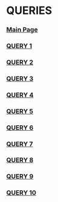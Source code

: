 
# QUERIES
### [Main Page](https://nuknuk48.github.io/cs418project/)

### [QUERY 1](https://nuknuk48.github.io/cs418project/query1)

### [QUERY 2](https://nuknuk48.github.io/cs418project/query2)

### [QUERY 3](https://nuknuk48.github.io/cs418project/query3)

### [QUERY 4](https://nuknuk48.github.io/cs418project/query4)

### [QUERY 5](https://nuknuk48.github.io/cs418project/query5)

### [QUERY 6](https://nuknuk48.github.io/cs418project/query6)

### [QUERY 7](https://nuknuk48.github.io/cs418project/query7)

### [QUERY 8](https://nuknuk48.github.io/cs418project/query8)

### [QUERY 9](https://nuknuk48.github.io/cs418project/query9)

### [QUERY 10](https://nuknuk48.github.io/cs418project/query10)
